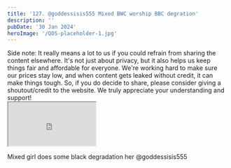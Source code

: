```yaml
---
title: '127. @goddessisis555 Mixed BWC worship BBC degration'
description: ''
pubDate: '30 Jan 2024'
heroImage: '/QOS-placeholder-1.jpg'
---
```

<div class="video_paragraph_header"> Side note: It really means a lot to us if you could refrain from sharing the content elsewhere. It's not just about privacy, but it also helps us keep things fair and affordable for everyone. We're working hard to make sure our prices stay low, and when content gets leaked without credit, it can make things tough. So, if you do decide to share, please consider giving a shoutout/credit to the website. We truly appreciate your understanding and support!</div>

<iframe src="https://drive.google.com/file/d/1uaDRJmEe0SUea0zWqg3FAnEgShNbLZ_b/preview" width="200" height="100" allow="autoplay" allowfullscreen="allowfullscreen"></iframe>

Mixed girl does some black degradation her @goddessisis555
<br>
<br>
<!---<a class="read_more" href="https://drive.google.com/file/d/1uaDRJmEe0SUea0zWqg3FAnEgShNbLZ_b/view?usp=sharing">Download</a>--->